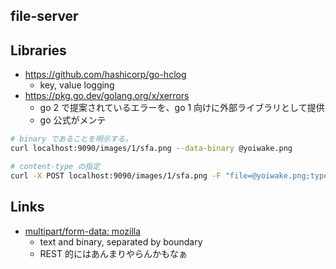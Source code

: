 ## file-server

## Libraries

- https://github.com/hashicorp/go-hclog
  - key, value logging
- https://pkg.go.dev/golang.org/x/xerrors
  - go 2 で提案されているエラーを、go 1 向けに外部ライブラリとして提供
  - go 公式がメンテ

```sh
# binary であることを明示する。
curl localhost:9090/images/1/sfa.png --data-binary @yoiwake.png

# content-type の指定
curl -X POST localhost:9090/images/1/sfa.png -F "file=@yoiwake.png;type=image/png"
```

## Links

- [multipart/form-data: mozilla](https://developer.mozilla.org/ja/docs/Web/HTTP/Methods/POST)
  - text and binary, separated by boundary
  - REST 的にはあんまりやらんかもなぁ
